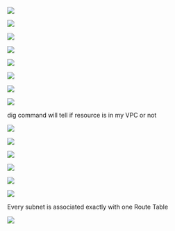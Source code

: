 ![](https://user-images.githubusercontent.com/26511983/70856764-32922900-1ea8-11ea-8168-db2d08238bba.png)

![](https://user-images.githubusercontent.com/26511983/70856784-8f8ddf00-1ea8-11ea-93fe-856fe4f2c597.png)

![](https://user-images.githubusercontent.com/26511983/70856806-e7c4e100-1ea8-11ea-99ad-3fc7dd623a55.png)

![](https://user-images.githubusercontent.com/26511983/70856811-03c88280-1ea9-11ea-959a-2e52ed5ed74d.png)

![](https://user-images.githubusercontent.com/26511983/70856849-82252480-1ea9-11ea-8136-42140d74f21d.png)

![](https://user-images.githubusercontent.com/26511983/70856877-037cb700-1eaa-11ea-883e-e069f802de04.png)

![](https://user-images.githubusercontent.com/26511983/70856892-2effa180-1eaa-11ea-9c07-004d0b69853c.png)

![](https://user-images.githubusercontent.com/26511983/70866947-4df74580-1f35-11ea-8107-589bd1db38ab.png)

dig command will tell if resource is in my VPC or not

![](https://user-images.githubusercontent.com/26511983/70866999-e1c91180-1f35-11ea-9116-12045e27f6a7.png)

![](https://user-images.githubusercontent.com/26511983/70867004-058c5780-1f36-11ea-95d1-7efec33f535a.png)

![](https://user-images.githubusercontent.com/26511983/70867024-366c8c80-1f36-11ea-8025-fe26e6810a86.png)

![](https://user-images.githubusercontent.com/26511983/70867038-6ae04880-1f36-11ea-9542-67faf1913817.png)

![](https://user-images.githubusercontent.com/26511983/70867048-88151700-1f36-11ea-96b0-e1f18b89ea71.png)

![](https://user-images.githubusercontent.com/26511983/70867060-9ebb6e00-1f36-11ea-8626-07c8446b35d3.png)

Every subnet is associated exactly with one Route Table

![](https://user-images.githubusercontent.com/26511983/70867110-39b44800-1f37-11ea-96be-44797c7da864.png)
